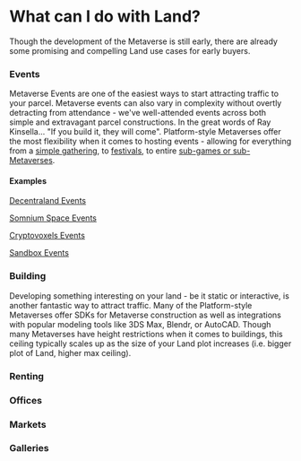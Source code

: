 # What can I do with Land?

Though the development of the Metaverse is still early, there are already some promising and compelling Land use cases for early buyers.&#x20;

### Events

Metaverse Events are one of the easiest ways to start attracting traffic to your parcel. Metaverse events can also vary in complexity without overtly detracting from attendance - we've well-attended events across both simple and extravagant parcel constructions. In the great words of Ray Kinsella... "If you build it, they will come". Platform-style Metaverses offer the most flexibility when it comes to hosting events - allowing for everything from a [simple gathering](https://www.youtube.com/watch?v=bMvu45P9EaE), to [festivals](https://themetaversefestival.io), to entire [sub-games or sub-Metaverses](http://www.thewonderquest.com/home).

#### Examples

[Decentraland Events](https://events.decentraland.org)

[Somnium Space Events](https://somniumspace.com/events)

[Cryptovoxels Events](https://www.cryptovoxels.net/events)

[Sandbox Events](https://m.facebook.com/TheSandboxGame/events/?ref=page\_internal\&mt\_nav=0&\_rdr)

### Building

Developing something interesting on your land - be it static or interactive, is another fantastic way to attract traffic. Many of the Platform-style Metaverses offer SDKs for Metaverse construction as well as integrations with popular modeling tools like 3DS Max, Blendr, or AutoCAD. Though many Metaverses have height restrictions when it comes to buildings, this ceiling typically scales up as the size of your Land plot increases (i.e. bigger plot of Land, higher max ceiling).



### Renting



### Offices



### Markets



### Galleries

